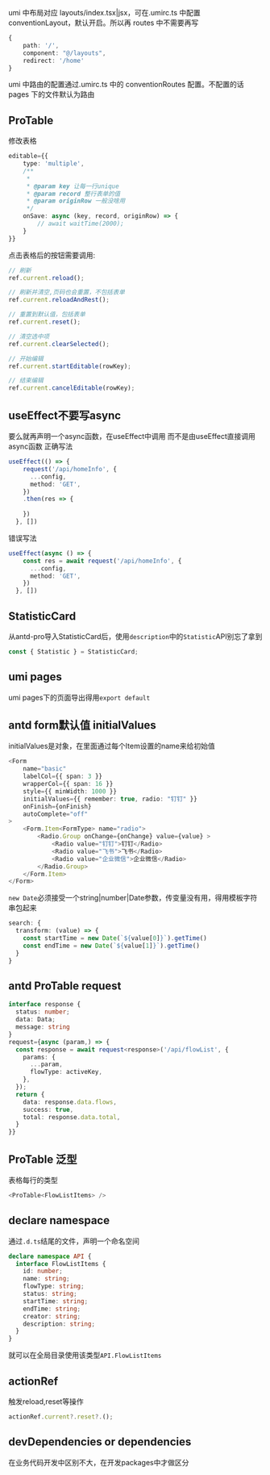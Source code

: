 umi 中布局对应 layouts/index.tsx|jsx，可在.umirc.ts 中配置 conventionLayout，默认开启。所以再 routes 中不需要再写

```ts
{
    path: '/',
    component: "@/layouts",
    redirect: '/home'
}
```

umi 中路由的配置通过.umirc.ts 中的 conventionRoutes 配置。不配置的话 pages 下的文件默认为路由

## ProTable

修改表格

```typescript
editable={{
    type: 'multiple',
    /**
     * 
     * @param key 让每一行unique
     * @param record 整行表单的值
     * @param originRow 一般没啥用
     */
    onSave: async (key, record, originRow) => {
        // await waitTime(2000);
    }
}}
```  
点击表格后的按钮需要调用:
```ts
// 刷新
ref.current.reload();

// 刷新并清空,页码也会重置，不包括表单
ref.current.reloadAndRest();

// 重置到默认值，包括表单
ref.current.reset();

// 清空选中项
ref.current.clearSelected();

// 开始编辑
ref.current.startEditable(rowKey);

// 结束编辑
ref.current.cancelEditable(rowKey);
```

## useEffect不要写async
要么就再声明一个async函数，在useEffect中调用 而不是由useEffect直接调用async函数
正确写法
```ts
useEffect(() => {
    request('/api/homeInfo', {
      ...config,
      method: 'GET',
    })
    .then(res => {
      
    })
  }, [])
```  
错误写法
```ts
useEffect(async () => {
    const res = await request('/api/homeInfo', {
      ...config,
      method: 'GET',
    })
  }, [])
```  

## StatisticCard  
从antd-pro导入StatisticCard后，使用`description`中的`Statistic`API别忘了拿到
```ts
const { Statistic } = StatisticCard;
```  

## umi pages
umi pages下的页面导出得用`export default`  

## antd form默认值 initialValues  
initialValues是对象，在里面通过每个Item设置的name来给初始值
```ts
<Form
    name="basic"
    labelCol={{ span: 3 }}
    wrapperCol={{ span: 16 }}
    style={{ minWidth: 1000 }}
    initialValues={{ remember: true, radio: "钉钉" }}
    onFinish={onFinish}
    autoComplete="off"
>
    <Form.Item<FormType> name="radio">
        <Radio.Group onChange={onChange} value={value} >
            <Radio value="钉钉">钉钉</Radio>
            <Radio value="飞书">飞书</Radio>
            <Radio value="企业微信">企业微信</Radio>
        </Radio.Group>
    </Form.Item>
</Form>
```  
`new Date`必须接受一个string|number|Date参数，传变量没有用，得用模板字符串包起来
```ts
search: {
  transform: (value) => {
    const startTime = new Date(`${value[0]}`).getTime()
    const endTime = new Date(`${value[1]}`).getTime()
  }
}
```  

## antd ProTable request
```ts
interface response {
  status: number;
  data: Data;
  message: string
}
request={async (param,) => {
  const response = await request<response>('/api/flowList', {
    params: {
      ...param,
      flowType: activeKey,
    },
  });
  return {
    data: response.data.flows,
    success: true,
    total: response.data.total,
  }
}}  
```

## ProTable 泛型
表格每行的类型
```ts
<ProTable<FlowListItems> />
```  
## declare namespace  
通过`.d.ts`结尾的文件，声明一个命名空间
```ts
declare namespace API {
  interface FlowListItems {
    id: number;
    name: string;
    flowType: string;
    status: string;
    startTime: string;
    endTime: string;
    creator: string;
    description: string;
  }
}
```
就可以在全局目录使用该类型`API.FlowListItems`  

## actionRef
触发reload,reset等操作  
```ts
actionRef.current?.reset?.();
```  
## devDependencies or dependencies  
在业务代码开发中区别不大，在开发packages中才做区分  
